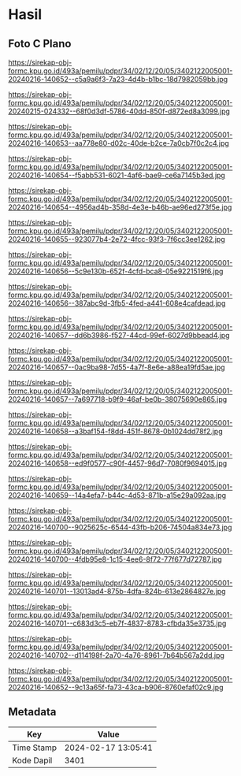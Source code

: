 # Hasil

## Foto C Plano

https://sirekap-obj-formc.kpu.go.id/493a/pemilu/pdpr/34/02/12/20/05/3402122005001-20240216-140652--c5a9a6f3-7a23-4d4b-b1bc-18d7982059bb.jpg

https://sirekap-obj-formc.kpu.go.id/493a/pemilu/pdpr/34/02/12/20/05/3402122005001-20240215-024332--68f0d3df-5786-40dd-850f-d872ed8a3099.jpg

https://sirekap-obj-formc.kpu.go.id/493a/pemilu/pdpr/34/02/12/20/05/3402122005001-20240216-140653--aa778e80-d02c-40de-b2ce-7a0cb7f0c2c4.jpg

https://sirekap-obj-formc.kpu.go.id/493a/pemilu/pdpr/34/02/12/20/05/3402122005001-20240216-140654--f5abb531-6021-4af6-bae9-ce6a7145b3ed.jpg

https://sirekap-obj-formc.kpu.go.id/493a/pemilu/pdpr/34/02/12/20/05/3402122005001-20240216-140654--4956ad4b-358d-4e3e-b46b-ae96ed273f5e.jpg

https://sirekap-obj-formc.kpu.go.id/493a/pemilu/pdpr/34/02/12/20/05/3402122005001-20240216-140655--923077b4-2e72-4fcc-93f3-7f6cc3ee1262.jpg

https://sirekap-obj-formc.kpu.go.id/493a/pemilu/pdpr/34/02/12/20/05/3402122005001-20240216-140656--5c9e130b-652f-4cfd-bca8-05e9221519f6.jpg

https://sirekap-obj-formc.kpu.go.id/493a/pemilu/pdpr/34/02/12/20/05/3402122005001-20240216-140656--387abc9d-3fb5-4fed-a441-608e4cafdead.jpg

https://sirekap-obj-formc.kpu.go.id/493a/pemilu/pdpr/34/02/12/20/05/3402122005001-20240216-140657--dd6b3986-f527-44cd-99ef-6027d9bbead4.jpg

https://sirekap-obj-formc.kpu.go.id/493a/pemilu/pdpr/34/02/12/20/05/3402122005001-20240216-140657--0ac9ba98-7d55-4a7f-8e6e-a88ea19fd5ae.jpg

https://sirekap-obj-formc.kpu.go.id/493a/pemilu/pdpr/34/02/12/20/05/3402122005001-20240216-140657--7a697718-b9f9-46af-be0b-38075690e865.jpg

https://sirekap-obj-formc.kpu.go.id/493a/pemilu/pdpr/34/02/12/20/05/3402122005001-20240216-140658--a3baf154-f8dd-451f-8678-0b1024dd78f2.jpg

https://sirekap-obj-formc.kpu.go.id/493a/pemilu/pdpr/34/02/12/20/05/3402122005001-20240216-140658--ed9f0577-c90f-4457-96d7-7080f9694015.jpg

https://sirekap-obj-formc.kpu.go.id/493a/pemilu/pdpr/34/02/12/20/05/3402122005001-20240216-140659--14a4efa7-b44c-4d53-871b-a15e29a092aa.jpg

https://sirekap-obj-formc.kpu.go.id/493a/pemilu/pdpr/34/02/12/20/05/3402122005001-20240216-140700--9025625c-6544-43fb-b206-74504a834e73.jpg

https://sirekap-obj-formc.kpu.go.id/493a/pemilu/pdpr/34/02/12/20/05/3402122005001-20240216-140700--4fdb95e8-1c15-4ee6-8f72-77f677d72787.jpg

https://sirekap-obj-formc.kpu.go.id/493a/pemilu/pdpr/34/02/12/20/05/3402122005001-20240216-140701--13013ad4-875b-4dfa-824b-613e2864827e.jpg

https://sirekap-obj-formc.kpu.go.id/493a/pemilu/pdpr/34/02/12/20/05/3402122005001-20240216-140701--c683d3c5-eb7f-4837-8783-cfbda35e3735.jpg

https://sirekap-obj-formc.kpu.go.id/493a/pemilu/pdpr/34/02/12/20/05/3402122005001-20240216-140702--d114198f-2a70-4a76-8961-7b64b567a2dd.jpg

https://sirekap-obj-formc.kpu.go.id/493a/pemilu/pdpr/34/02/12/20/05/3402122005001-20240216-140652--9c13a65f-fa73-43ca-b906-8760efaf02c9.jpg


## Metadata

| Key        | Value               |
| ---------- | ------------------- |
| Time Stamp | 2024-02-17 13:05:41 |
| Kode Dapil | 3401                |



